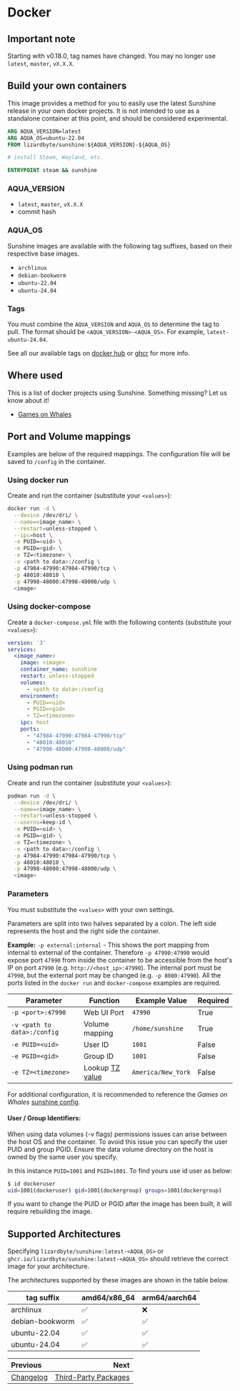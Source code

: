 # Docker

## Important note
Starting with v0.18.0, tag names have changed. You may no longer use `latest`, `master`, `vX.X.X`.

## Build your own containers
This image provides a method for you to easily use the latest Sunshine release in your own docker projects. It is not
intended to use as a standalone container at this point, and should be considered experimental.

```dockerfile
ARG AQUA_VERSION=latest
ARG AQUA_OS=ubuntu-22.04
FROM lizardbyte/sunshine:${AQUA_VERSION}-${AQUA_OS}

# install Steam, Wayland, etc.

ENTRYPOINT steam && sunshine
```

### AQUA_VERSION
- `latest`, `master`, `vX.X.X`
- commit hash

### AQUA_OS
Sunshine images are available with the following tag suffixes, based on their respective base images.

- `archlinux`
- `debian-bookworm`
- `ubuntu-22.04`
- `ubuntu-24.04`

### Tags
You must combine the `AQUA_VERSION` and `AQUA_OS` to determine the tag to pull. The format should be
`<AQUA_VERSION>-<AQUA_OS>`. For example, `latest-ubuntu-24.04`.

See all our available tags on [docker hub](https://hub.docker.com/r/lizardbyte/sunshine/tags) or
[ghcr](https://github.com/LizardByte/Sunshine/pkgs/container/sunshine/versions) for more info.

## Where used
This is a list of docker projects using Sunshine. Something missing? Let us know about it!

- [Games on Whales](https://games-on-whales.github.io)

## Port and Volume mappings
Examples are below of the required mappings. The configuration file will be saved to `/config` in the container.

### Using docker run
Create and run the container (substitute your `<values>`):

```bash
docker run -d \
  --device /dev/dri/ \
  --name=<image_name> \
  --restart=unless-stopped \
  --ipc=host \
  -e PUID=<uid> \
  -e PGID=<gid> \
  -e TZ=<timezone> \
  -v <path to data>:/config \
  -p 47984-47990:47984-47990/tcp \
  -p 48010:48010 \
  -p 47998-48000:47998-48000/udp \
  <image>
```

### Using docker-compose
Create a `docker-compose.yml` file with the following contents (substitute your `<values>`):

```yaml
version: '3'
services:
  <image_name>:
    image: <image>
    container_name: sunshine
    restart: unless-stopped
    volumes:
      - <path to data>:/config
    environment:
      - PUID=<uid>
      - PGID=<gid>
      - TZ=<timezone>
    ipc: host
    ports:
      - "47984-47990:47984-47990/tcp"
      - "48010:48010"
      - "47998-48000:47998-48000/udp"
```

### Using podman run
Create and run the container (substitute your `<values>`):

```bash
podman run -d \
  --device /dev/dri/ \
  --name=<image_name> \
  --restart=unless-stopped \
  --userns=keep-id \
  -e PUID=<uid> \
  -e PGID=<gid> \
  -e TZ=<timezone> \
  -v <path to data>:/config \
  -p 47984-47990:47984-47990/tcp \
  -p 48010:48010 \
  -p 47998-48000:47998-48000/udp \
  <image>
```

### Parameters
You must substitute the `<values>` with your own settings.

Parameters are split into two halves separated by a colon. The left side represents the host and the right side the
container.

**Example:** `-p external:internal` - This shows the port mapping from internal to external of the container.
Therefore `-p 47990:47990` would expose port `47990` from inside the container to be accessible from the host's IP on
port `47990` (e.g. `http://<host_ip>:47990`). The internal port must be `47990`, but the external port may be changed
(e.g. `-p 8080:47990`). All the ports listed in the `docker run` and `docker-compose` examples are required.


| Parameter                   | Function             | Example Value      | Required |
|-----------------------------|----------------------|--------------------|----------|
| `-p <port>:47990`           | Web UI Port          | `47990`            | True     |
| `-v <path to data>:/config` | Volume mapping       | `/home/sunshine`   | True     |
| `-e PUID=<uid>`             | User ID              | `1001`             | False    |
| `-e PGID=<gid>`             | Group ID             | `1001`             | False    |
| `-e TZ=<timezone>`          | Lookup [TZ value][1] | `America/New_York` | False    |

For additional configuration, it is recommended to reference the *Games on Whales*
[sunshine config](https://github.com/games-on-whales/gow/blob/2e442292d79b9d996f886b8a03d22b6eb6bddf7b/compose/streamers/sunshine.yml).

[1]: https://en.wikipedia.org/wiki/List_of_tz_database_time_zones

#### User / Group Identifiers:
When using data volumes (-v flags) permissions issues can arise between the host OS and the container. To avoid this
issue you can specify the user PUID and group PGID. Ensure the data volume directory on the host is owned by the same
user you specify.

In this instance `PUID=1001` and `PGID=1001`. To find yours use id user as below:

```bash
$ id dockeruser
uid=1001(dockeruser) gid=1001(dockergroup) groups=1001(dockergroup)
```

If you want to change the PUID or PGID after the image has been built, it will require rebuilding the image.

## Supported Architectures

Specifying `lizardbyte/sunshine:latest-<AQUA_OS>` or `ghcr.io/lizardbyte/sunshine:latest-<AQUA_OS>` should
retrieve the correct image for your architecture.

The architectures supported by these images are shown in the table below.

| tag suffix      | amd64/x86_64 | arm64/aarch64 |
|-----------------|--------------|---------------|
| archlinux       | ✅            | ❌             |
| debian-bookworm | ✅            | ✅             |
| ubuntu-22.04    | ✅            | ✅             |
| ubuntu-24.04    | ✅            | ✅             |

<div class="section_buttons">

| Previous                       |                                                 Next |
|:-------------------------------|-----------------------------------------------------:|
| [Changelog](docs/changelog.md) | [Third-Party Packages](docs/third_party_packages.md) |

</div>

<details style="display: none;">
  <summary></summary>
  [TOC]
</details>
